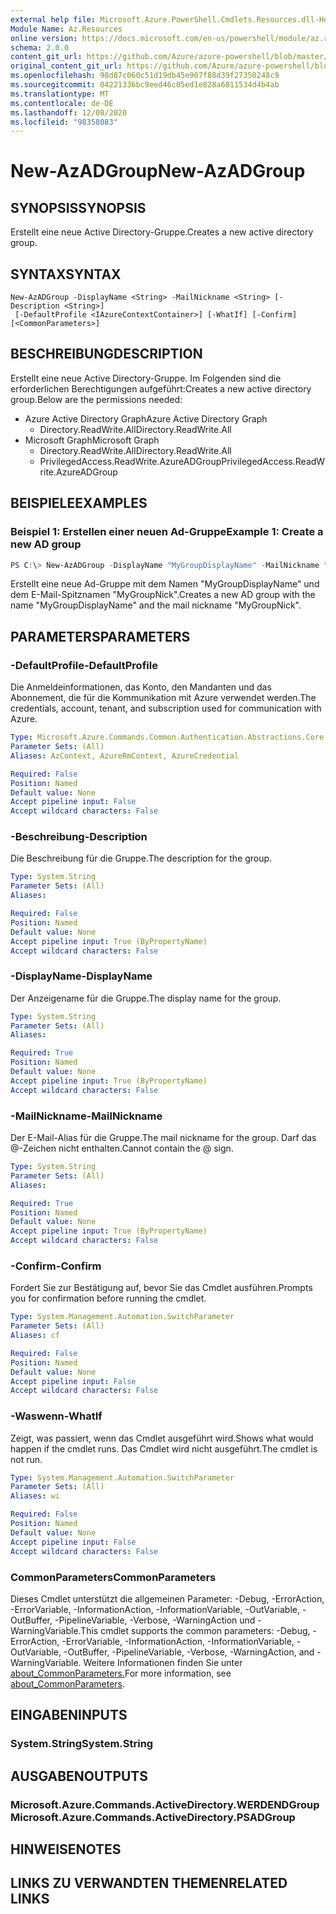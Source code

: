 ```yaml
---
external help file: Microsoft.Azure.PowerShell.Cmdlets.Resources.dll-Help.xml
Module Name: Az.Resources
online version: https://docs.microsoft.com/en-us/powershell/module/az.resources/new-azadgroup
schema: 2.0.0
content_git_url: https://github.com/Azure/azure-powershell/blob/master/src/Resources/Resources/help/New-AzADGroup.md
original_content_git_url: https://github.com/Azure/azure-powershell/blob/master/src/Resources/Resources/help/New-AzADGroup.md
ms.openlocfilehash: 98d87c060c51d19db45e907f88d39f27350248c9
ms.sourcegitcommit: 04221336bc9eed46c05ed1e828a6811534d4b4ab
ms.translationtype: MT
ms.contentlocale: de-DE
ms.lasthandoff: 12/08/2020
ms.locfileid: "98358083"
---
```

# <span data-ttu-id="3359a-101">New-AzADGroup</span><span class="sxs-lookup"><span data-stu-id="3359a-101">New-AzADGroup</span></span>

## <span data-ttu-id="3359a-102">SYNOPSIS</span><span class="sxs-lookup"><span data-stu-id="3359a-102">SYNOPSIS</span></span>
<span data-ttu-id="3359a-103">Erstellt eine neue Active Directory-Gruppe.</span><span class="sxs-lookup"><span data-stu-id="3359a-103">Creates a new active directory group.</span></span>

## <span data-ttu-id="3359a-104">SYNTAX</span><span class="sxs-lookup"><span data-stu-id="3359a-104">SYNTAX</span></span>

```
New-AzADGroup -DisplayName <String> -MailNickname <String> [-Description <String>]
 [-DefaultProfile <IAzureContextContainer>] [-WhatIf] [-Confirm] [<CommonParameters>]
```

## <span data-ttu-id="3359a-105">BESCHREIBUNG</span><span class="sxs-lookup"><span data-stu-id="3359a-105">DESCRIPTION</span></span>
<span data-ttu-id="3359a-106">Erstellt eine neue Active Directory-Gruppe. Im Folgenden sind die erforderlichen Berechtigungen aufgeführt:</span><span class="sxs-lookup"><span data-stu-id="3359a-106">Creates a new active directory group.Below are the permissions needed:</span></span>

- <span data-ttu-id="3359a-107">Azure Active Directory Graph</span><span class="sxs-lookup"><span data-stu-id="3359a-107">Azure Active Directory Graph</span></span>
  - <span data-ttu-id="3359a-108">Directory.ReadWrite.All</span><span class="sxs-lookup"><span data-stu-id="3359a-108">Directory.ReadWrite.All</span></span>
- <span data-ttu-id="3359a-109">Microsoft Graph</span><span class="sxs-lookup"><span data-stu-id="3359a-109">Microsoft Graph</span></span>
  - <span data-ttu-id="3359a-110">Directory.ReadWrite.All</span><span class="sxs-lookup"><span data-stu-id="3359a-110">Directory.ReadWrite.All</span></span>
  - <span data-ttu-id="3359a-111">PrivilegedAccess.ReadWrite.AzureADGroup</span><span class="sxs-lookup"><span data-stu-id="3359a-111">PrivilegedAccess.ReadWrite.AzureADGroup</span></span>

## <span data-ttu-id="3359a-112">BEISPIELE</span><span class="sxs-lookup"><span data-stu-id="3359a-112">EXAMPLES</span></span>

### <span data-ttu-id="3359a-113">Beispiel 1: Erstellen einer neuen Ad-Gruppe</span><span class="sxs-lookup"><span data-stu-id="3359a-113">Example 1: Create a new AD group</span></span>

```powershell
PS C:\> New-AzADGroup -DisplayName "MyGroupDisplayName" -MailNickname "MyGroupNick"
```

<span data-ttu-id="3359a-114">Erstellt eine neue Ad-Gruppe mit dem Namen "MyGroupDisplayName" und dem E-Mail-Spitznamen "MyGroupNick".</span><span class="sxs-lookup"><span data-stu-id="3359a-114">Creates a new AD group with the name "MyGroupDisplayName" and the mail nickname "MyGroupNick".</span></span>

## <span data-ttu-id="3359a-115">PARAMETERS</span><span class="sxs-lookup"><span data-stu-id="3359a-115">PARAMETERS</span></span>

### <span data-ttu-id="3359a-116">-DefaultProfile</span><span class="sxs-lookup"><span data-stu-id="3359a-116">-DefaultProfile</span></span>
<span data-ttu-id="3359a-117">Die Anmeldeinformationen, das Konto, den Mandanten und das Abonnement, die für die Kommunikation mit Azure verwendet werden.</span><span class="sxs-lookup"><span data-stu-id="3359a-117">The credentials, account, tenant, and subscription used for communication with Azure.</span></span>

```yaml
Type: Microsoft.Azure.Commands.Common.Authentication.Abstractions.Core.IAzureContextContainer
Parameter Sets: (All)
Aliases: AzContext, AzureRmContext, AzureCredential

Required: False
Position: Named
Default value: None
Accept pipeline input: False
Accept wildcard characters: False
```

### <span data-ttu-id="3359a-118">-Beschreibung</span><span class="sxs-lookup"><span data-stu-id="3359a-118">-Description</span></span>
<span data-ttu-id="3359a-119">Die Beschreibung für die Gruppe.</span><span class="sxs-lookup"><span data-stu-id="3359a-119">The description for the group.</span></span>

```yaml
Type: System.String
Parameter Sets: (All)
Aliases:

Required: False
Position: Named
Default value: None
Accept pipeline input: True (ByPropertyName)
Accept wildcard characters: False
```

### <span data-ttu-id="3359a-120">-DisplayName</span><span class="sxs-lookup"><span data-stu-id="3359a-120">-DisplayName</span></span>
<span data-ttu-id="3359a-121">Der Anzeigename für die Gruppe.</span><span class="sxs-lookup"><span data-stu-id="3359a-121">The display name for the group.</span></span>

```yaml
Type: System.String
Parameter Sets: (All)
Aliases:

Required: True
Position: Named
Default value: None
Accept pipeline input: True (ByPropertyName)
Accept wildcard characters: False
```

### <span data-ttu-id="3359a-122">-MailNickname</span><span class="sxs-lookup"><span data-stu-id="3359a-122">-MailNickname</span></span>
<span data-ttu-id="3359a-123">Der E-Mail-Alias für die Gruppe.</span><span class="sxs-lookup"><span data-stu-id="3359a-123">The mail nickname for the group.</span></span> <span data-ttu-id="3359a-124">Darf das @-Zeichen nicht enthalten.</span><span class="sxs-lookup"><span data-stu-id="3359a-124">Cannot contain the @ sign.</span></span>

```yaml
Type: System.String
Parameter Sets: (All)
Aliases:

Required: True
Position: Named
Default value: None
Accept pipeline input: True (ByPropertyName)
Accept wildcard characters: False
```

### <span data-ttu-id="3359a-125">-Confirm</span><span class="sxs-lookup"><span data-stu-id="3359a-125">-Confirm</span></span>
<span data-ttu-id="3359a-126">Fordert Sie zur Bestätigung auf, bevor Sie das Cmdlet ausführen.</span><span class="sxs-lookup"><span data-stu-id="3359a-126">Prompts you for confirmation before running the cmdlet.</span></span>

```yaml
Type: System.Management.Automation.SwitchParameter
Parameter Sets: (All)
Aliases: cf

Required: False
Position: Named
Default value: None
Accept pipeline input: False
Accept wildcard characters: False
```

### <span data-ttu-id="3359a-127">-Waswenn</span><span class="sxs-lookup"><span data-stu-id="3359a-127">-WhatIf</span></span>
<span data-ttu-id="3359a-128">Zeigt, was passiert, wenn das Cmdlet ausgeführt wird.</span><span class="sxs-lookup"><span data-stu-id="3359a-128">Shows what would happen if the cmdlet runs.</span></span>
<span data-ttu-id="3359a-129">Das Cmdlet wird nicht ausgeführt.</span><span class="sxs-lookup"><span data-stu-id="3359a-129">The cmdlet is not run.</span></span>

```yaml
Type: System.Management.Automation.SwitchParameter
Parameter Sets: (All)
Aliases: wi

Required: False
Position: Named
Default value: None
Accept pipeline input: False
Accept wildcard characters: False
```

### <span data-ttu-id="3359a-130">CommonParameters</span><span class="sxs-lookup"><span data-stu-id="3359a-130">CommonParameters</span></span>
<span data-ttu-id="3359a-131">Dieses Cmdlet unterstützt die allgemeinen Parameter: -Debug, -ErrorAction, -ErrorVariable, -InformationAction, -InformationVariable, -OutVariable, -OutBuffer, -PipelineVariable, -Verbose, -WarningAction und -WarningVariable.</span><span class="sxs-lookup"><span data-stu-id="3359a-131">This cmdlet supports the common parameters: -Debug, -ErrorAction, -ErrorVariable, -InformationAction, -InformationVariable, -OutVariable, -OutBuffer, -PipelineVariable, -Verbose, -WarningAction, and -WarningVariable.</span></span> <span data-ttu-id="3359a-132">Weitere Informationen finden Sie unter [about_CommonParameters.](http://go.microsoft.com/fwlink/?LinkID=113216)</span><span class="sxs-lookup"><span data-stu-id="3359a-132">For more information, see [about_CommonParameters](http://go.microsoft.com/fwlink/?LinkID=113216).</span></span>

## <span data-ttu-id="3359a-133">EINGABEN</span><span class="sxs-lookup"><span data-stu-id="3359a-133">INPUTS</span></span>

### <span data-ttu-id="3359a-134">System.String</span><span class="sxs-lookup"><span data-stu-id="3359a-134">System.String</span></span>

## <span data-ttu-id="3359a-135">AUSGABEN</span><span class="sxs-lookup"><span data-stu-id="3359a-135">OUTPUTS</span></span>

### <span data-ttu-id="3359a-136">Microsoft.Azure.Commands.ActiveDirectory.WERDENDGroup</span><span class="sxs-lookup"><span data-stu-id="3359a-136">Microsoft.Azure.Commands.ActiveDirectory.PSADGroup</span></span>

## <span data-ttu-id="3359a-137">HINWEISE</span><span class="sxs-lookup"><span data-stu-id="3359a-137">NOTES</span></span>

## <span data-ttu-id="3359a-138">LINKS ZU VERWANDTEN THEMEN</span><span class="sxs-lookup"><span data-stu-id="3359a-138">RELATED LINKS</span></span>
